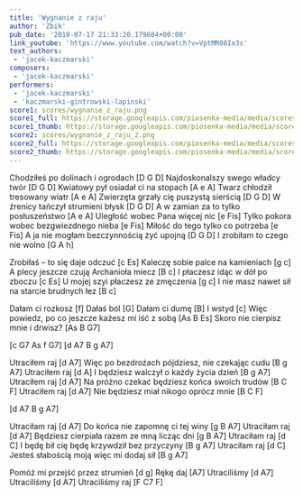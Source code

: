 ```yaml
---
title: 'Wygnanie z raju'
author: 'Zbik'
pub_date: '2018-07-17 21:33:20.179684+00:00'
link_youtube: 'https://www.youtube.com/watch?v=VptMR08Ie3s'
text_authors:
 - 'jacek-kaczmarski'
composers:
 - 'jacek-kaczmarski'
performers:
 - 'jacek-kaczmarski'
 - 'kaczmarski-gintrowski-lapinski'
score1: scores/wygnanie_z_raju.png
score1_full: https://storage.googleapis.com/piosenka-media/media/scores/wygnanie_z_raju.png
score1_thumb: https://storage.googleapis.com/piosenka-media/media/scores/wygnanie_z_raju.png.180x0_q85_upscale.png
score2: scores/wygnanie_z_raju_2.png
score2_full: https://storage.googleapis.com/piosenka-media/media/scores/wygnanie_z_raju_2.png
score2_thumb: https://storage.googleapis.com/piosenka-media/media/scores/wygnanie_z_raju_2.png.180x0_q85_upscale.png
---
```


Chodziłeś po dolinach i ogrodach [D G D]
Najdoskonalszy swego władcy twór [D G D]
Kwiatowy pył osiadał ci na stopach [A e A]
Twarz chłodził tresowany wiatr [A e A]
Zwierzęta grzały cię puszystą sierścią [D G D]
W źrenicy tańczył strumieni błysk [D G D]
A w zamian za to tylko posłuszeństwo [A e A]
Uległość wobec Pana więcej nic [e Fis]
Tylko pokora wobec bezgwiezdnego nieba [e Fis]
Miłość do tego tylko co potrzeba [e Fis]
A ja nie mogłam bezczynnością żyć upojną [D G D]
I zrobiłam to czego nie wolno [G A h]

Zrobiłaś – to się daje odczuć [c Es]
Kaleczę sobie palce na kamieniach [g c]
A plecy jeszcze czują Archanioła miecz [B c]
I płaczesz idąc w dół po zboczu [c Es]
U mojej szyi płaczesz ze zmęczenia [g c]
I nie masz nawet sił na starcie brudnych łez [B c]

Dałam ci rozkosz [f]
Dałaś ból [G]
Dałam ci dumę [B] 
I wstyd [c]
Więc powiedz, po co jeszcze każesz mi iść z sobą [As B Es]
Skoro nie cierpisz mnie i drwisz? [As B G7]

[c G7 As f G7]
[d A7 B g A7]

Utraciłem raj [d A7]
Więc po bezdrożach pójdziesz, nie czekając cudu [B g A7]
Utraciłem raj [d A]
I będziesz walczył o każdy życia dzień [B g A7]
Utraciłem raj [d A7]
Na próżno czekać będziesz końca swoich trudów [B C F]
Utraciłem raj [d A7]
Nie będziesz miał nikogo oprócz mnie [B C F]

[d A7 B g A7] 

Utraciłam raj [d A7]
Do końca nie zapomnę ci tej winy [g B A7]
Utraciłam raj [d A7]
Będziesz cierpiała razem ze mną licząc dni [g B A7]
Utraciłam raj [d C]
I będę bił cię będę krzywdził bez przyczyny [B g A7]
Utraciłam raj [d C]
Jesteś słabością moją więc mi dodaj sił [B g A7]

Pomóż mi przejść przez strumień [d g]
Rękę daj [A7]
Utraciliśmy [d A7]
Utraciliśmy [d A7]
Utraciliśmy raj [F C7 F]